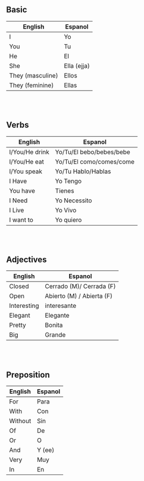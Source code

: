 ## Basic

| English          | Espanol     |
| ---------------- | ----------- |
| I                | Yo          |
| You              | Tu          |
| He               | El          |
| She              | Ella (ejja) |
| They (masculine) | Ellos       |
| They (feminine)  | Ellas       |

<br>
<br>

## Verbs

| English        | Espanol                  |
| -------------- | ------------------------ |
| I/You/He drink | Yo/Tu/El bebo/bebes/bebe |
| I/You/He eat   | Yo/Tu/El como/comes/come |
| I/You speak    | Yo/Tu Hablo/Hablas       |
| I Have         | Yo Tengo                 |
| You have       | Tienes                   |
| I Need         | Yo Necessito             |
| I Live         | Yo Vivo                  |
| I want to      | Yo quiero                |

<br>
<br>

## Adjectives

| English     | Espanol                   |
| ----------- | ------------------------- |
| Closed      | Cerrado (M)/ Cerrada (F)  |
| Open        | Abierto (M) / Abierta (F) |
| Interesting | interesante               |
| Elegant     | Elegante                  |
| Pretty      | Bonita                    |
| Big         | Grande                    |

<br>
<br>

## Preposition

| English | Espanol |
| ------- | ------- |
| For     | Para    |
| With    | Con     |
| Without | Sin     |
| Of      | De      |
| Or      | O       |
| And     | Y (ee)  |
| Very    | Muy     |
| In      | En      |
